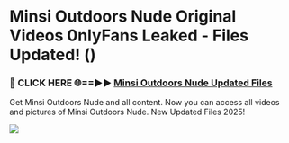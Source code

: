 # Minsi Outdoors Nude Original Videos 0nlyFans Leaked - Files Updated! ()

<h3>🔴 CLICK HERE 🌐==►► <a href="https://tinyurl.com/2p9ay9w9" rel="nofollow">Minsi Outdoors Nude Updated Files</a></h3>

Get Minsi Outdoors Nude and all content. Now you can access all videos and pictures of Minsi Outdoors Nude. New Updated Files 2025!

[![](https://i.imgur.com/KQgVmj3.gif)](https://tinyurl.com/2p9ay9w9)
